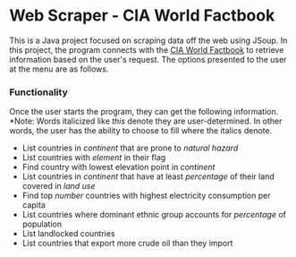 # Web Scraper - CIA World Factbook

This is a Java project focused on scraping data off the web using JSoup. In this project, the program connects with the [CIA World Factbook](https://www.cia.gov/library/publications/the-world-factbook/) to retrieve information based on the user's request. The options presented to the user at the menu are as follows.

### Functionality

Once the user starts the program, they can get the following information. *Note: Words italicized like *this* denote they are user-determined. In other words, the user has the ability to choose to fill where the italics denote.

* List countries in *continent* that are prone to *natural hazard*
* List countries with *element* in their flag
* Find country with lowest elevation point in *continent*
* List countries in *continent* that have at least *percentage* of their land covered in *land use*
* Find top *number* countries with highest electricity consumption per capita
* List countries where dominant ethnic group accounts for *percentage* of population
* List landlocked countries
* List countries that export more crude oil than they import
